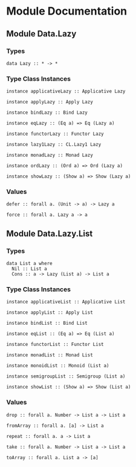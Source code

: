# Module Documentation

## Module Data.Lazy

### Types

    data Lazy :: * -> *


### Type Class Instances

    instance applicativeLazy :: Applicative Lazy

    instance applyLazy :: Apply Lazy

    instance bindLazy :: Bind Lazy

    instance eqLazy :: (Eq a) => Eq (Lazy a)

    instance functorLazy :: Functor Lazy

    instance lazy1Lazy :: CL.Lazy1 Lazy

    instance monadLazy :: Monad Lazy

    instance ordLazy :: (Ord a) => Ord (Lazy a)

    instance showLazy :: (Show a) => Show (Lazy a)


### Values

    defer :: forall a. (Unit -> a) -> Lazy a

    force :: forall a. Lazy a -> a


## Module Data.Lazy.List

### Types

    data List a where
      Nil :: List a
      Cons :: a -> Lazy (List a) -> List a


### Type Class Instances

    instance applicativeList :: Applicative List

    instance applyList :: Apply List

    instance bindList :: Bind List

    instance eqList :: (Eq a) => Eq (List a)

    instance functorList :: Functor List

    instance monadList :: Monad List

    instance monoidList :: Monoid (List a)

    instance semigroupList :: Semigroup (List a)

    instance showList :: (Show a) => Show (List a)


### Values

    drop :: forall a. Number -> List a -> List a

    fromArray :: forall a. [a] -> List a

    repeat :: forall a. a -> List a

    take :: forall a. Number -> List a -> List a

    toArray :: forall a. List a -> [a]